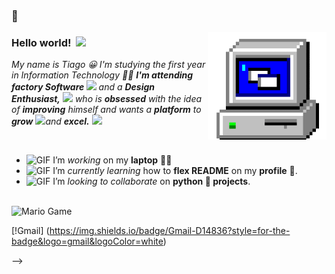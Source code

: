 ### 👋

<!--
**TiagoOliveiras/TiagoOliveiras** is a ✨ _special_ ✨ repository because its `README.md` (this file) appears on your GitHub profile.

 

# Tiago Oliveria <img src="https://github.com/TheDudeThatCode/TheDudeThatCode/blob/master/Assets/Mario_Hello_Big. gif" width="30px">

 


<!-- 
    &nbsp; [![HitCount](http://hits.dwyl.com/TheDudeThatCode/TheDudeThatCode.svg)](http://hits.dwyl.com/TheDudeThatCode/TheDudeThatCode) 
-->

 

<img align="right" alt="PC GIF" src="https://github.com/TheDudeThatCode/TheDudeThatCode/blob/master/Assets/PC.gif" width="190" />

 

###  **Hello world!** &nbsp;<img src="https://github.com/TheDudeThatCode/TheDudeThatCode/blob/master/Assets/Earth.gif" width="24px">

 

<p>
  <em>
    
My name is Tiago 😀
I'm studying the first year in Information Technology   🧑‍💻
     <b>I'm attending factory Software </b> <img src="https://github.com/TheDudeThatCode/TheDudeThatCode/blob/master/Assets/Developer.gif" width="30px"> and a <b>Design    Enthusiast,</b>&nbsp;<img src="https://github.com/TheDudeThatCode/TheDudeThatCode/blob/master/Assets/Designer.gif" width="36px">  who is <b>obsessed</b>
    with the idea of <b>improving</b> himself and wants a <b>platform</b> to 
    <b>grow</b> <img src="https://github.com/TheDudeThatCode/TheDudeThatCode/blob/master/Assets/Rocket.gif" width="18px">and 
    <b>excel.</b> <img src="https://github.com/TheDudeThatCode/TheDudeThatCode/blob/master/Assets/Medal.gif" width="20px">
  </em>  
</p>

 

<br>

 

- <img alt="GIF" src="https://github.com/TheDudeThatCode/TheDudeThatCode/blob/master/Assets/wave.gif" width="20vw" /> I’m  *working* on my **laptop** 👨‍💻
- <img alt="GIF" src="https://github.com/TheDudeThatCode/TheDudeThatCode/blob/master/Assets/gandalf_parrot.gif" width="20vw" /> I’m *currently learning* how to **flex README** on my **profile** 💪.
- <img alt="GIF" src="https://github.com/TheDudeThatCode/TheDudeThatCode/blob/master/Assets/headbang.gif" width="20vw" /> I’m *looking to collaborate* on **python 🐍 projects**.

 

 

 


<br>

 

<img src="https://raw.githubusercontent.com/TheDudeThatCode/TheDudeThatCode/master/Assets/Mario_Gameplay.gif" alt="Mario Game" width="980">

 

<br>  
  
  [!Gmail] (https://img.shields.io/badge/Gmail-D14836?style=for-the-badge&logo=gmail&logoColor=white)

 


-->
